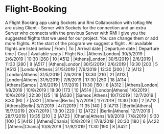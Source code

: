 # Flight-Booking
A Flight Booking app using Sockets and Rmi
Collaboration with IoKog
We are using Client - Server with Sockets for the connection 
and an extra Server who connects with the previous Server with RMI 
I give you the suggested flights that we used for our project. 
You can change them or add more flights.
At the start of the program we suggest a flight . All available flights are listed below 
| From  | To  | Arrival date | Departure date |  Departure time | Cost | Available seats | Flight No.|
|Athens|London|  30/5/2019   |  2/6/2019      |       10:30     |260   |        10       |A512       |
|Athens|London|  30/5/2019   |  2/6/2019      |       11:30     |280   |        8        |A517       |
|Athens|London|  30/5/2019   |  2/6/2019      |       16:30     |200   |        5        |A513       |
|London|Athens|  31/5/2019   |  7/6/2019      |       12:30     |200   |        12       |A112       |
|London|Athens|  31/5/2019   |  7/6/2019      |       13:30     |210   |        21       |A113       |
|London|Athens|  31/5/2019   |  7/6/2019      |       17:30     |250   |        18       |A114       |
|Athens|Samos |  2/6/2019    |  1/7/2019      |       11:30     |150   |        8        |A312       |
|Athens|London|  1/8/2019    |  10/8/2019     |       18:30     |173   |        10       |A514       |
|London|Athens|  1/6/2019    |  10/6/2019     |       22:30     |125   |        18       |A530       |
|Samos |Athens|  10/7/2019   |  12/7/2019     |       8:30      |90    |        7        |A321       |
|Athens|Berlin|  1/7/2019    |  1/7/2019      |       11:30     |100   |        2        |A712       |
|Athens|Berlin|  3/7/2019    |  4/7/2019      |       11:35     |140   |        3        |A713       |
|Berlin|Athens|  15/7/2019   |  20/7/2019     |       13:30     |220   |        12       |A722       |
|Berlin|Athens|  12/7/2019   |  28/7/2019     |       13:35     |210   |        2        |A723       |
|Chania|Athens|  1/8/2019    |  7/8/2019      |       9:30      |100   |        5        |A412       |
|Athens|Chania|  10/8/2019   |  17/8/2019     |       20:30     |180   |        6        |A422       |
|Athens|Chania|  10/8/2019   |  17/8/2019     |       11:30     |190   |        8        |A421       |

